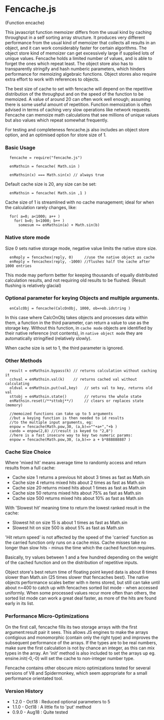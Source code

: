 Fencache.js
===========
(Function encache)

This javascript function memoizer differs from the usual kind by caching throughput in a self sorting array structure. It produces very different performance from the usual kind of memoizer that collects all results in an object, and it can work considerably faster for certain algorithms.
The object store kind of memoizer can get excessively large if supplied lots of unique values. Fencache holds a limited number of values, and is able to forget the ones which repeat least. 
The object store also has to transparently stringify and hash numberic parameters, which hinders performance for memoizing algebraic functions. Object stores also require extra effort to work with references to objects.

The best size of cache to set with fencache will depend on the repetitive distribution of the throughput and on the speed of the function to be memoized. A value of around 20 can often work well enough; assuming there is some useful amount of repetition. Function memoization is often advised in terms of caching very slow operations like network requests. Fencache can memoize math calculations that see millions of unique values but also values which repeat somewhat frequently.

For testing and completeness fencache.js also includes an object store option, and an optimised option for store size of 1.

### Basic Usage

```
  fencache = require("fencache.js") 

  enMathsin = fencache( Math.sin )

  enMathsin(x) === Math.sin(x) // always true 
```

Default cache size is 20, any size can be set:
```
  enMathsin = fencache( Math.sin ,1 ) 
```
Cache size of 1 is streamlined with no cache management; ideal for when the calculation rarely changes, like:
```
  for( a=0; a<1000; a++ )
    for( b=0; b<1000; b++ )
      somesum += enMathsin(a) + Math.sin(b)
```

### Native store mode

Size 0 sets native storage mode, negative value limits the native store size. 
```
  enReply = fencachex(reply, 0)     //use the native object as cache
  enReply = fencachex(reply, -1000) //flushes half the cache after 1000 entries
```

This mode may perform better for keeping thousands of equally distributed calculation results, and not requiring old results to be flushed. (Result flushing is relatively glacial)

### Optional parameter for keying Objects and multiple arguments.

```
  enCalcObj = fencache(CalcOnObj, 1000, ob=>ob.idstring )
```
In this case where CalcOnObj takes objects and processes data within them,
a function in the third parameter, can return a value to use as the storage key.
Without this function, in `cache mode` objects are identified by their native reference (not contents), in `native object mode` they are automatically stringified (relatively slowly).

When cache size is set to 1, the third parameter is ignored.

### Other Methods

```  
  result = enMathsin.bypass(k) // returns calculation without caching it
  cchval = enMathsin.val(k)    // returns cached val without calculating 
  oldval = enMathsin.put(val,key)   // sets val to key, returns old val 
  sttobj = enMathsin.state()        // returns the whole state
  enMathsin.reset(/**sttobj**/)     // clears or replaces state (memory)
  
  //memoized functions can take up to 5 arguments
  //but a keying function is then needed to id results
  //to the multiple input arguments, eg:
  enpow = fencache(Math.pow,30, (a,b)=>""+a+","+b )
  cando = enpow(2,8) //(result is keyed to "2,8")
  //here is a fast insecure way to key two numeric params:
  enpow = fencache(Math.pow,30, (a,b)=> a + b*888888887 )
```

### Cache Size Choice
 
Where 'mixed hit' means average time to randomly access and return 
results from a full cache:

* Cache size 1 returns a previous hit about 3 times as fast as Math.sin
* Cache size 4 returns mixed hits about 2 times as fast as Math.sin
* Cache size 20 returns mixed hits about 1 times as fast as Math.sin
* Cache size 50 returns mixed hits about 75% as fast as Math.sin
* Cache size 500 returns mixed hits about 10% as fast as Math.sin

With 'Slowest hit' meaning time to return the lowest ranked result in
the cache: 
* Slowest hit on size 15 is about 1 times as fast as Math.sin
* Slowest hit on size 500 is about 5% as fast as Math.sin

'Hit return speed' is not affected by the speed of the 'carried' function as the carried function only runs on a cache miss. Cache misses take no longer than slow hits - minus the time which the cached function requires. 

Basically, try values between 1 and a few hundred depending on the weight of the cached function and on the distribution of repetitive inputs. 

Object store's best return time of floating point keyed data is about 8 times slower than Math.sin (25 times slower that fencaches best). The native objects performance scales better with n items stored, but still can take until about n=400 to catch up with fencaches sorted list mode - when accessed uniformly. When some processed values recur more often than others, the sorted list mode can work a great deal faster, as more of the hits are found early in its list.

### Performance Micro-Optimizations

On the first call, fencache fills its two storage arrays with the first argument:result pair it sees. This allows JS engines to make the arrays contigious and monomorphic (contain only the right type) and improves the subsequent performance of the arrays. If the types are to be real numbers, make sure the first calculation is not by chance an integer, as this can mix types in the array. An 'init' method is also included to set the arrays up eg. ensine.init(-0,-0) will set the cache to non-integer number type.

Fencache contains other obscure micro optimizations tested for several versions of V8 and Spidermonkey, which seem appropriate for a small performance orientated tool. 

### Version History
* 1.2.0 - Oct18 : Reduced optional parameters to 5 
* 1.1.0 - Oct18 : A little fix to 'put' method 
* 0.9.0 - Aug18 : Quite tested 
